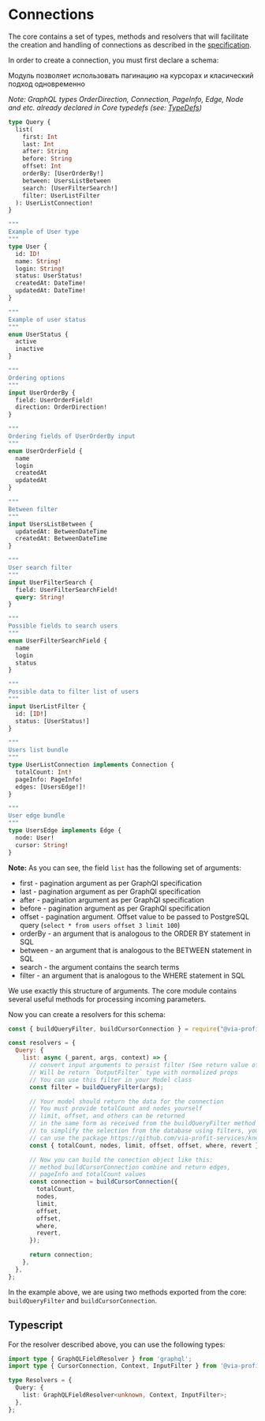# Connections

The core contains a set of types, methods and resolvers that will facilitate the creation and handling of connections as described in the [specification](https://relay.dev/graphql/connections.htm).

In order to create a connection, you must first declare a schema:



Модуль позволяет использовать пагинацию на курсорах и класический подход одновременно



_Note: GraphQL types OrderDirection, Connection, PageInfo, Edge, Node and etc. already declared in Core typedefs (see: [TypeDefs](./type-defs.md))_

```graphql
type Query {
  list(
    first: Int
    last: Int
    after: String
    before: String
    offset: Int
    orderBy: [UserOrderBy!]
    between: UsersListBetween
    search: [UserFilterSearch!]
    filter: UserListFilter
  ): UserListConnection!
}

"""
Example of User type
"""
type User {
  id: ID!
  name: String!
  login: String!
  status: UserStatus!
  createdAt: DateTime!
  updatedAt: DateTime!
}

"""
Example of user status
"""
enum UserStatus {
  active
  inactive
}

"""
Ordering options
"""
input UserOrderBy {
  field: UserOrderField!
  direction: OrderDirection!
}

"""
Ordering fields of UserOrderBy input
"""
enum UserOrderField {
  name
  login
  createdAt
  updatedAt
}

"""
Between filter
"""
input UsersListBetween {
  updatedAt: BetweenDateTime
  createdAt: BetweenDateTime
}

"""
User search filter
"""
input UserFilterSearch {
  field: UserFilterSearchField!
  query: String!
}

"""
Possible fields to search users
"""
enum UserFilterSearchField {
  name
  login
  status
}

"""
Possible data to filter list of users
"""
input UserListFilter {
  id: [ID!]
  status: [UserStatus!]
}

"""
Users list bundle
"""
type UserListConnection implements Connection {
  totalCount: Int!
  pageInfo: PageInfo!
  edges: [UsersEdge!]!
}

"""
User edge bundle
"""
type UsersEdge implements Edge {
  node: User!
  cursor: String!
}
```

**Note:** As you can see, the field `list` has the following set of arguments:

 - first - pagination argument as per GraphQl specification
 - last - pagination argument as per GraphQl specification
 - after - pagination argument as per GraphQl specification
 - before - pagination argument as per GraphQl specification
 - offset - pagination argument. Offset value to be passed to PostgreSQL query (`select * from users offset 3 limit 100`)
 - orderBy - an argument that is analogous to the ORDER BY statement in SQL
 - between - an argument that is analogous to the BETWEEN statement in SQL
 - search - the argument contains the search terms
 - filter - an argument that is analogous to the WHERE statement in SQL

We use exactly this structure of arguments. The core module contains several useful methods for processing incoming parameters.

Now you can create a resolvers for this schema:

```js
const { buildQueryFilter, buildCursorConnection } = require("@via-profit-services/core");

const resolvers = {
  Query: {
    list: async (_parent, args, context) => {
      // convert input arguments to persist filter (See return value of this method)
      // Will be return `OutputFilter` type with normalized props
      // You can use this filter in your Model class
      const filter = buildQueryFilter(args);

      // Your model should return the data for the connection
      // You must provide totalCount and nodes yourself
      // limit, offset, and others can be returned
      // in the same form as received from the buildQueryFilter method
      // to simplify the selection from the database using filters, you
      // can use the package https://github.com/via-profit-services/knex
      const { totalCount, nodes, limit, offset, offset, where, revert } = MyModelClass.getUsers(filter);

      // Now you can build the conection object like this:
      // method buildCursorConnection combine and return edges,
      // pageInfo and totalCount values
      const connection = buildCursorConnection({
        totalCount,
        nodes,
        limit,
        offset,
        offset,
        where,
        revert,
      });

      return connection;
    },
  },
};
```

In the example above, we are using two methods exported from the core: `buildQueryFilter` and `buildCursorConnection`.


## Typescript

For the resolver described above, you can use the following types:

```ts
import type { GraphQLFieldResolver } from 'graphql';
import type { CursorConnection, Context, InputFilter } from '@via-profit-services/core';

type Resolvers = {
  Query: {
    list: GraphQLFieldResolver<unknown, Context, InputFilter>;
  },
};
```
